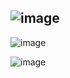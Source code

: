 ![image](https://user-images.githubusercontent.com/57319180/196941343-20d7e342-33c3-4520-8bbe-add3a5fcd562.png)
----------------------------------------------------------------
![image](https://user-images.githubusercontent.com/57319180/196941426-4ee880ae-df32-4293-98fc-a6501b92d90d.png)

![image](https://user-images.githubusercontent.com/57319180/196941498-073030e8-45e4-4779-93c4-05d17b860bea.png)
